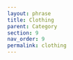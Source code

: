 ```yaml
---
layout: phrase
title: Clothing
parent: Category
section: 9
nav_order: 9
permalink: clothing
---
```


